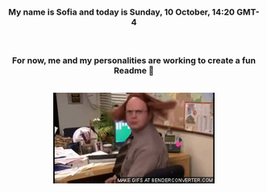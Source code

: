 


<div align="center">
<h3 >My name is Sofia and today is Sunday, 10 October, 14:20 GMT-4</h3><br>
<h3 >For now, me and my personalities are working to create a fun Readme 👋
</h3><br>
<img src='img/dwight.gif' alt='working...'/>
</div>
